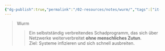 ```yaml
---
{"dg-publish":true,"permalink":"/02-resources/notes/wurm/","tags":["it-sicherheit","malware/worm"],"noteIcon":"","updated":"2025-03-24T16:16:09.871+01:00"}
---
```


>Wurm 
>> Ein selbstständig verbreitendes Schadprogramm, das sich über Netzwerke weiterverbreitet **ohne menschliches Zutun**.  
>> Ziel: Systeme infizieren und sich schnell ausbreiten.
